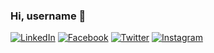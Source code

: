 ### Hi, username 👋

[![LinkedIn][1.1]][1]
[![Facebook][1.2]][2]
[![Twitter][1.3]][3]
[![Instagram][insta-icon]][insta-url]

<!-- icons & badges -->
[1.1]: https://img.shields.io/static/v1?color=2f72ac&label=%20&labelColor=2f72ac&logo=linkedin&logoColor=ffffff&message=LinkedIn&style=for-the-badge
[1.2]: https://img.shields.io/static/v1?color=3578ea&label=%20&labelColor=3578ea&logo=facebook&logoColor=ffffff&message=Facebook&style=for-the-badge
[1.3]: https://img.shields.io/twitter/follow/asahiocean?label=%20Twitter&labelColor=4aa0eb&logo=twitter&logoColor=ffffff&color=4aa0eb&style=for-the-badge
[insta-icon]: https://img.shields.io/static/v1?color=e86c2c&label=%20&labelColor=e86c2c&logo=instagram&logoColor=ffffff&message=Instagram&style=for-the-badge

<!-- links -->
[1]: https://bit.ly/asahiocean-linkedin
[2]: https://facebook.com/asahiocean.ceo
[3]: https://bit.ly/asahiocean-twitter
[insta-url]: https://bit.ly/asahiocean-instagram

